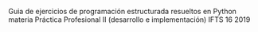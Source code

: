 
Guia de ejercicios de programación  estructurada resueltos  en Python materia Práctica Profesional II (desarrollo e implementación) IFTS 16 2019
